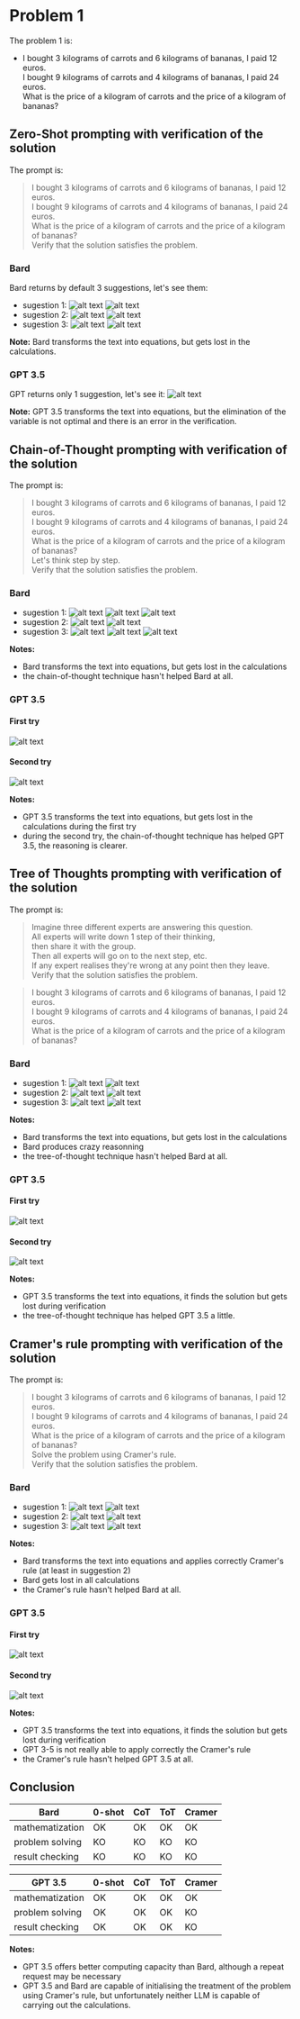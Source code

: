 # Problem 1

The problem 1 is: 
-  I bought 3 kilograms of carrots and 6 kilograms of bananas, I paid 12 euros.  
   I bought 9 kilograms of carrots and 4 kilograms of bananas, I paid 24 euros.  
   What is the price of a kilogram of carrots and the price of a kilogram of bananas?

## Zero-Shot prompting with verification of the solution
The prompt is:
>I bought 3 kilograms of carrots and 6 kilograms of bananas, I paid 12 euros.  
 I bought 9 kilograms of carrots and 4 kilograms of bananas, I paid 24 euros.  
 What is the price of a kilogram of carrots and the price of a kilogram of bananas?  
 Verify that the solution satisfies the problem.  

### Bard
Bard returns by default 3 suggestions, let's see them:
- sugestion 1:
![alt text](pictures/pb1_0s_bard_1_1.png)
![alt text](pictures/pb1_0s_bard_1_2.png)
- sugestion 2:
![alt text](pictures/pb1_0s_bard_2_1.png)
![alt text](pictures/pb1_0s_bard_2_2.png)
- sugestion 3:
![alt text](pictures/pb1_0s_bard_3_1.png)
![alt text](pictures/pb1_0s_bard_3_2.png)

**Note:** Bard transforms the text into equations, but gets lost in the calculations.

### GPT 3.5
GPT returns only 1 suggestion, let's see it:
![alt text](pictures/pb1_0s_GPT.png)

**Note:** GPT 3.5 transforms the text into equations, but the elimination of the variable is not optimal and there is an error in the verification.

## Chain-of-Thought prompting with verification of the solution
The prompt is:
>I bought 3 kilograms of carrots and 6 kilograms of bananas, I paid 12 euros.  
 I bought 9 kilograms of carrots and 4 kilograms of bananas, I paid 24 euros.  
 What is the price of a kilogram of carrots and the price of a kilogram of bananas?  
 Let's think step by step.  
 Verify that the solution satisfies the problem.  

### Bard
- sugestion 1:
![alt text](pictures/pb1_cot_bard_1_1.png)
![alt text](pictures/pb1_cot_bard_1_2.png)
![alt text](pictures/pb1_cot_bard_1_3.png)
- sugestion 2:
![alt text](pictures/pb1_cot_bard_2_1.png)
![alt text](pictures/pb1_cot_bard_2_2.png)
- sugestion 3:
![alt text](pictures/pb1_cot_bard_3_1.png)
![alt text](pictures/pb1_cot_bard_3_2.png)
![alt text](pictures/pb1_cot_bard_3_3.png)

**Notes:** 
- Bard transforms the text into equations, but gets lost in the calculations
- the chain-of-thought technique hasn't helped Bard at all.

### GPT 3.5
#### First try
![alt text](pictures/pb1_cot_GPT_2.png)
#### Second try
![alt text](pictures/pb1_cot_GPT_1.png)

**Notes:** 
- GPT 3.5 transforms the text into equations, but gets lost in the calculations during the first try
- during the second try, the chain-of-thought technique has helped GPT 3.5, the reasoning is clearer.

## Tree of Thoughts prompting with verification of the solution
The prompt is:
>Imagine three different experts are answering this question.  
All experts will write down 1 step of their thinking,  
then share it with the group.  
Then all experts will go on to the next step, etc.  
If any expert realises they're wrong at any point then they leave.  
Verify that the solution satisfies the problem.  

>I bought 3 kilograms of carrots and 6 kilograms of bananas, I paid 12 euros.  
 I bought 9 kilograms of carrots and 4 kilograms of bananas, I paid 24 euros.  
 What is the price of a kilogram of carrots and the price of a kilogram of bananas?

### Bard
- sugestion 1:
![alt text](pictures/pb1_tot_bard_1_1.png)
![alt text](pictures/pb1_tot_bard_1_2.png)
- sugestion 2:
![alt text](pictures/pb1_tot_bard_2_1.png)
![alt text](pictures/pb1_tot_bard_2_2.png)
- sugestion 3:
![alt text](pictures/pb1_tot_bard_3_1.png)
![alt text](pictures/pb1_tot_bard_3_2.png)

**Notes:** 
- Bard transforms the text into equations, but gets lost in the calculations
- Bard produces crazy reasonning
- the tree-of-thought technique hasn't helped Bard at all.

### GPT 3.5
#### First try
![alt text](pictures/pb1_tot_GPT_1.png)
#### Second try
![alt text](pictures/pb1_tot_GPT_2.png)

**Notes:** 
- GPT 3.5 transforms the text into equations, it finds the solution but gets lost during verification
- the tree-of-thought technique has helped GPT 3.5 a little.

## Cramer's rule prompting with verification of the solution
The prompt is:
>I bought 3 kilograms of carrots and 6 kilograms of bananas, I paid 12 euros.  
 I bought 9 kilograms of carrots and 4 kilograms of bananas, I paid 24 euros.  
 What is the price of a kilogram of carrots and the price of a kilogram of bananas?  
 Solve the problem using Cramer's rule.  
 Verify that the solution satisfies the problem.

### Bard
- sugestion 1:
![alt text](pictures/pb1_crr_bard_1_1.png)
![alt text](pictures/pb1_crr_bard_1_2.png)
- sugestion 2:
![alt text](pictures/pb1_crr_bard_2_1.png)
![alt text](pictures/pb1_crr_bard_2_2.png)
- sugestion 3:
![alt text](pictures/pb1_crr_bard_3_1.png)
![alt text](pictures/pb1_crr_bard_3_2.png)

**Notes:** 
- Bard transforms the text into equations and applies correctly Cramer's rule (at least in suggestion 2)
- Bard gets lost in all calculations
- the Cramer's rule hasn't helped Bard at all.

### GPT 3.5
#### First try
![alt text](pictures/pb1_crr_GPT_1.png)
#### Second try
![alt text](pictures/pb1_crr_GPT_2.png)

**Notes:** 
- GPT 3.5 transforms the text into equations, it finds the solution but gets lost during verification
- GPT 3-5 is not really able to apply correctly the Cramer's rule
- the Cramer's rule hasn't helped GPT 3.5 at all.

## Conclusion

| Bard            | 0-shot | CoT | ToT | Cramer | 
|-----------------|--------|-----|-----|--------|  
| mathematization |  OK    | OK  | OK  | OK     |  
| problem solving |  KO    | KO  | KO  | KO     |
| result checking |  KO    | KO  | KO  | KO     |  

| GPT 3.5         | 0-shot | CoT | ToT | Cramer |  
|-----------------|--------|-----|-----|--------|  
| mathematization |  OK    | OK  | OK  | OK     |  
| problem solving |  OK    | OK  | OK  | KO     |  
| result checking |  OK    | OK  | OK  | KO     | 


**Notes:**
- GPT 3.5 offers better computing capacity than Bard, although a repeat request may be necessary
- GPT 3.5 and Bard are capable of initialising the treatment of the problem using Cramer's rule, but unfortunately neither LLM is capable of carrying out the calculations.